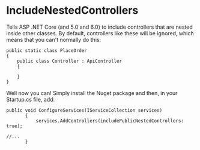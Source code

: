 # IncludeNestedControllers
 Tells ASP .NET Core (and 5.0 and 6.0) to include controllers that are nested inside other classes. By default, controllers like these will be ignored, which means that you can't normally do this:
 
 ```
 public static class PlaceOrder
 {
     public class Controller : ApiController
     {
     
     }
 }
 ```
 
 Well now you can! Simply install the Nuget package and then, in your Startup.cs file, add:
 
 ```
public void ConfigureServices(IServiceCollection services)
        {
            services.AddControllers(includePublicNestedControllers: true);

//...
        }
```
